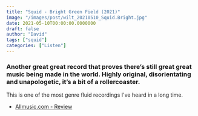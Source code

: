 ```yaml
---
title: "Squid - Bright Green Field (2021)"
image: "/images/post/wilt_20210510_Squid.Bright.jpg"
date: 2021-05-10T00:00:00.0000000
draft: false
author: "David"
tags: ["squid"]
categories: ["Listen"]
---
```

### Another great great record that proves there’s still great great music being made in the world. Highly original, disorientating and unapologetic, it’s a bit of a rollercoaster. 

 This is one of the most genre fluid recordings I've heard in a long time.

-  [Allmusic.com - Review](https://www.allmusic.com/album/bright-green-field-mw0003476085)